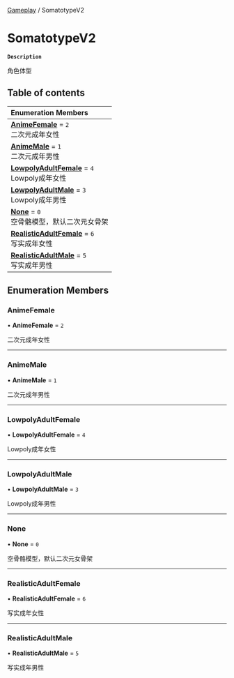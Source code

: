 [Gameplay](../modules/Gameplay.Gameplay.md) / SomatotypeV2

# SomatotypeV2 <Badge type="tip" text="Enumeration" />

**`Description`**

角色体型

## Table of contents

| Enumeration Members |
| :-----|
| **[AnimeFemale](Gameplay.Gameplay.SomatotypeV2.md#animefemale)** = ``2`` <br> 二次元成年女性|
| **[AnimeMale](Gameplay.Gameplay.SomatotypeV2.md#animemale)** = ``1`` <br> 二次元成年男性|
| **[LowpolyAdultFemale](Gameplay.Gameplay.SomatotypeV2.md#lowpolyadultfemale)** = ``4`` <br> Lowpoly成年女性|
| **[LowpolyAdultMale](Gameplay.Gameplay.SomatotypeV2.md#lowpolyadultmale)** = ``3`` <br> Lowpoly成年男性|
| **[None](Gameplay.Gameplay.SomatotypeV2.md#none)** = ``0`` <br> 空骨骼模型，默认二次元女骨架|
| **[RealisticAdultFemale](Gameplay.Gameplay.SomatotypeV2.md#realisticadultfemale)** = ``6`` <br> 写实成年女性|
| **[RealisticAdultMale](Gameplay.Gameplay.SomatotypeV2.md#realisticadultmale)** = ``5`` <br> 写实成年男性|

## Enumeration Members

### AnimeFemale

• **AnimeFemale** = ``2``

二次元成年女性

___

### AnimeMale

• **AnimeMale** = ``1``

二次元成年男性

___

### LowpolyAdultFemale

• **LowpolyAdultFemale** = ``4``

Lowpoly成年女性

___

### LowpolyAdultMale

• **LowpolyAdultMale** = ``3``

Lowpoly成年男性

___

### None

• **None** = ``0``

空骨骼模型，默认二次元女骨架

___

### RealisticAdultFemale

• **RealisticAdultFemale** = ``6``

写实成年女性

___

### RealisticAdultMale

• **RealisticAdultMale** = ``5``

写实成年男性
